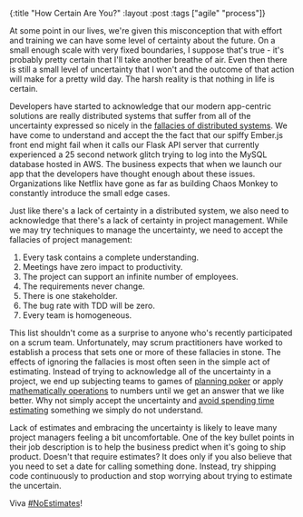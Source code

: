 {:title "How Certain Are You?"
 :layout :post
 :tags ["agile" "process"]}

At some point in our lives, we\'re given this misconception that with effort and training we can have 
some level of certainty about the future.  On a small enough scale with very fixed boundaries, I suppose
that\'s true - it\'s probably pretty certain that I\'ll take another breathe of air.  Even then there is
still a small level of uncertainty that I won\'t and the outcome of that action will make for a pretty
wild day. The harsh reality is that nothing in life is certain.

Developers have started to acknowledge that our modern app-centric solutions are really distributed systems
that suffer from all of the uncertainty expressed so nicely in the
[fallacies of distributed systems][dist-sys-fallacies]. We have come to understand and accept the the fact
that our spiffy Ember.js front end might fail when it calls our Flask API server that currently experienced
a 25 second network glitch trying to log into the MySQL database hosted in AWS. The business expects that
when we launch our app that the developers have thought enough about these issues. Organizations like Netflix
have gone as far as building Chaos Monkey to constantly introduce the small edge cases.

Just like there\'s a lack of certainty in a distributed system, we also need to acknowledge that there\'s a
lack of certainty in project management. While we may try techniques to manage the uncertainty, we need to
accept the fallacies of project management:

1. Every task contains a complete understanding.
2. Meetings have zero impact to productivity.
3. The project can support an infinite number of employees.
4. The requirements never change.
5. There is one stakeholder.
6. The bug rate with TDD will be zero.
7. Every team is homogeneous.

This list shouldn\'t come as a surprise to anyone who\'s recently participated on a scrum team. Unfortunately,
may scrum practitioners have worked to establish a process that sets one or more of these fallacies in stone.
The effects of ignoring the fallacies is most often seen in the simple act of estimating. Instead of trying to
acknowledge all of the uncertainty in a project, we end up subjecting teams to games of
[planning poker][planning-poker] or apply [mathematically operations][velocity] to numbers until we get an
answer that we like better. Why not simply accept the uncertainty and [avoid spending time estimating][NoEstimates]
something we simply do not understand.

Lack of estimates and embracing the uncertainty is likely to leave many project managers feeling a bit uncomfortable.
One of the key bullet points in their job description is to help the business predict when it\'s going to ship
product. Doesn\'t that require estimates? It does only if you also believe that you need to set a date for calling
something done. Instead, try shipping code continuously to production and stop worrying about trying to estimate
the uncertain.

Viva [#NoEstimates][NoEstimates-Hashtag]!

[NoEstimates]: http://noestimates.org/blog/
[NoEstimates-Hashtag]: https://twitter.com/search?q=%23NoEstimates
[dist-sys-fallacies]: http://en.wikipedia.org/wiki/Fallacies_of_distributed_computing
[planning-poker]: http://www.planningpoker.com/
[velocity]: http://en.wikipedia.org/wiki/Velocity_(software_development)
